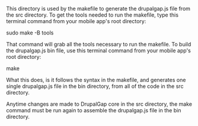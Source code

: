 This directory is used by the makefile to generate the drupalgap.js file from
the src directory. To get the tools needed to run the makefile, type this
terminal command from your mobile app's root directory:

  sudo make -B tools

That command will grab all the tools necessary to run the makefile. To build
the drupalgap.js bin file, use this terminal command from your mobile app's
root directory:

  make

What this does, is it follows the syntax in the makefile, and generates one
single drupalgap.js file in the bin directory, from all of the code in the src
directory.

Anytime changes are made to DrupalGap core in the src directory, the make
command must be run again to assemble the drupalgap.js file in the bin
directory.

